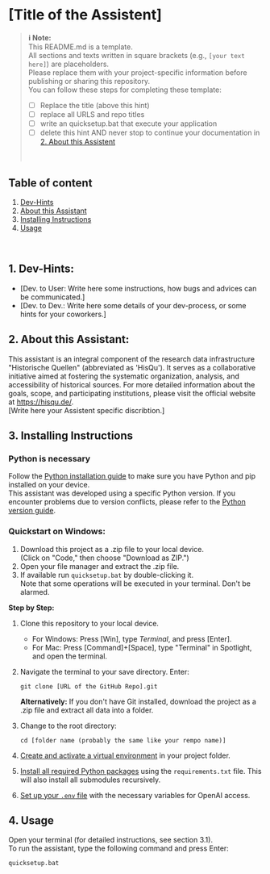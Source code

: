 # [Title of the Assistent]

> **:information_source: Note:**  
> This README.md is a template.  
> All sections and texts written in square brackets (e.g., `[your text here]`) are placeholders.  
> Please replace them with your project-specific information before publishing or sharing this repository.
><br/>
> You can follow these steps for completing these template:
> - [ ] Replace the title (above this hint)
> - [ ] replace all URLS and repo titles 
> - [ ] write an quicksetup.bat that execute your application
> - [ ] delete this hint
> AND never stop to continue your documentation in [2. About this Assistent](#2-about-this-assistant)
> <br/>
 
## Table of content
1. [Dev-Hints](#1-dev-hints)<br/>
2. [About this Assistant](#2-about-this-assistant)<br/>
3. [Installing Instructions](#3-installing-instructions)<br/>
4. [Usage](#4-usage)<br/>
<br/>

## 1. Dev-Hints:
- [Dev. to User: Write here some instructions, how bugs and advices can be communicated.]
- [Dev. to Dev.: Write here some details of your dev-process, or some hints for your coworkers.]


## 2. About this Assistant:
This assistant is an integral component of the research data infrastructure "Historische Quellen" (abbreviated as 'HisQu'). It serves as a collaborative initiative aimed at fostering the systematic organization, analysis, and accessibility of historical sources. For more detailed information about the goals, scope, and participating institutions, please visit the official website at https://hisqu.de/. <br/>
[Write here your Assistent specific discribtion.]

## 3. Installing Instructions

### Python is necessary
Follow the [Python installation guide](https://wiki.python.org/moin/BeginnersGuide/Download) to make sure you have Python and pip installed on your device.  
This assistant was developed using a specific Python version. If you encounter problems due to version conflicts, please refer to the [Python version guide](https://devguide.python.org/versions/).

### Quickstart on Windows:
1. Download this project as a .zip file to your local device.  
   (Click on "Code," then choose "Download as ZIP.")
2. Open your file manager and extract the .zip file.
3. If available run `quicksetup.bat` by double-clicking it.  
   Note that some operations will be executed in your terminal. Don't be alarmed.

**Step by Step:**  
1. Clone this repository to your local device.  
   - For Windows: Press [Win], type *Terminal*, and press [Enter].  
   - For Mac: Press [Command]+[Space], type "Terminal" in Spotlight, and open the terminal.
2. Navigate the terminal to your save directory. Enter:
   ```
   git clone [URL of the GitHub Repo].git
   ```
   **Alternatively:** If you don't have Git installed, download the project as a .zip file and extract all data into a folder.

3. Change to the root directory:
   ```
   cd [folder name (probably the same like your rempo name)]
   ```

4. [Create and activate a virtual environment](pythonVenv.md) in your project folder.

5. [Install all required Python packages](pythonRequiermentsText.md) using the `requirements.txt` file. This will also install all submodules recursively.

6. [Set up your `.env` file](openAIEnv.md) with the necessary variables for OpenAI access.

## 4. Usage
Open your terminal (for detailed instructions, see section 3.1).  
To run the assistant, type the following command and press Enter:
```
quicksetup.bat
```



